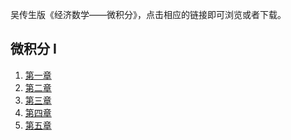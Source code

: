

吴传生版《经济数学——微积分》，点击相应的链接即可浏览或者下载。

## 微积分 I

1. <a href='./doc/ppt_chap1.pdf'>第一章</a> 
2. <a href='./doc/ppt_chap2.pdf'>第二章</a>
3. <a href='./doc/ppt_chap3.pdf'>第三章</a> 
4. <a href='./doc/ppt_chap4.pdf'>第四章</a>
5. <a href='./doc/ppt_chap5.pdf'>第五章</a>   

